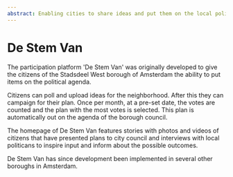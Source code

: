 ```yaml
---
abstract: Enabling cities to share ideas and put them on the local political agenda
---
```


# De Stem Van

The participation platform 'De Stem Van' was originally developed to give the citizens of the Stadsdeel West borough of Amsterdam the ability to put items on the political agenda. 

Citizens can poll and upload ideas for the neighborhood. After this they can campaign for their plan. Once per month, at a pre-set date, the votes are counted and the plan with the most votes is selected. This plan is automatically out on the agenda of the borough council.

The homepage of De Stem Van features stories with photos and videos of citizens that have presented plans to city council and interviews with local politicans to inspire input and inform about the possible outcomes.

De Stem Van has since development been implemented in several other boroughs in Amsterdam.

